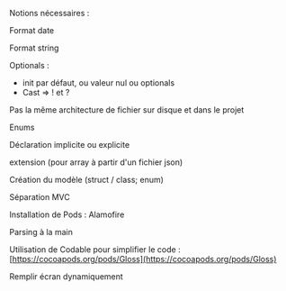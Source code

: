 Notions nécessaires :

Format date

Format string

Optionals :

* init par défaut, ou valeur nul ou optionals
* Cast =&gt; ! et ?

Pas la même architecture de fichier sur disque et dans le projet

Enums

Déclaration implicite ou explicite

extension \(pour array à partir d'un fichier json\)



Création du modèle \(struct / class; enum\)

Séparation MVC

Installation de Pods : Alamofire

Parsing à la main

Utilisation de Codable pour simplifier le code : [https://cocoapods.org/pods/Gloss](https://cocoapods.org/pods/Gloss)

Remplir écran dynamiquement

